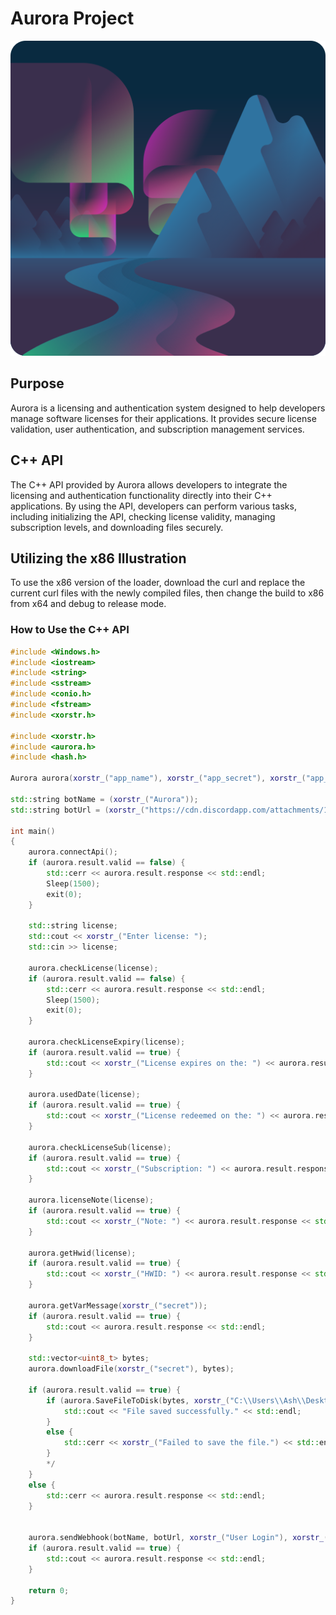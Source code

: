 # Aurora Project

![Aurora Logo](/logo.png)

## Purpose

Aurora is a licensing and authentication system designed to help developers manage software licenses for their applications. It provides secure license validation, user authentication, and subscription management services.

## C++ API

The C++ API provided by Aurora allows developers to integrate the licensing and authentication functionality directly into their C++ applications. By using the API, developers can perform various tasks, including initializing the API, checking license validity, managing subscription levels, and downloading files securely.

## Utilizing the x86 Illustration

To use the x86 version of the loader, download the curl and replace the current curl files with the newly compiled files, then change the build to x86 from x64 and debug to release mode.

### How to Use the C++ API

```cpp
#include <Windows.h>
#include <iostream>
#include <string>
#include <sstream>
#include <conio.h>
#include <fstream> 
#include <xorstr.h>

#include <xorstr.h>
#include <aurora.h>
#include <hash.h>

Aurora aurora(xorstr_("app_name"), xorstr_("app_secret"), xorstr_("app_hash"), xorstr_("app_version"), xorstr_("https://aurora-licensing.pro/api/"));

std::string botName = (xorstr_("Aurora"));
std::string botUrl = (xorstr_("https://cdn.discordapp.com/attachments/1138554545811767409/1141806885595521064/favicon.png"));

int main()
{
    aurora.connectApi();
    if (aurora.result.valid == false) {
        std::cerr << aurora.result.response << std::endl;
        Sleep(1500);
        exit(0);
    }

    std::string license;
    std::cout << xorstr_("Enter license: ");
    std::cin >> license;

    aurora.checkLicense(license);
    if (aurora.result.valid == false) {
        std::cerr << aurora.result.response << std::endl;
        Sleep(1500);
        exit(0);
    }

    aurora.checkLicenseExpiry(license);
    if (aurora.result.valid == true) {
        std::cout << xorstr_("License expires on the: ") << aurora.result.response << std::endl;
    }

    aurora.usedDate(license);
    if (aurora.result.valid == true) {
        std::cout << xorstr_("License redeemed on the: ") << aurora.result.response << std::endl;
    }

    aurora.checkLicenseSub(license);
    if (aurora.result.valid == true) {
        std::cout << xorstr_("Subscription: ") << aurora.result.response << std::endl;
    }

    aurora.licenseNote(license);
    if (aurora.result.valid == true) {
        std::cout << xorstr_("Note: ") << aurora.result.response << std::endl;
    }

    aurora.getHwid(license);
    if (aurora.result.valid == true) {
        std::cout << xorstr_("HWID: ") << aurora.result.response << std::endl;
    }

    aurora.getVarMessage(xorstr_("secret"));
    if (aurora.result.valid == true) {
        std::cout << aurora.result.response << std::endl;
    }

    std::vector<uint8_t> bytes;
    aurora.downloadFile(xorstr_("secret"), bytes);

    if (aurora.result.valid == true) {
        if (aurora.SaveFileToDisk(bytes, xorstr_("C:\\Users\\Ash\\Desktop\\file.exe"))) {
            std::cout << "File saved successfully." << std::endl;
        }
        else {
            std::cerr << xorstr_("Failed to save the file.") << std::endl;
        }
        */
    }
    else {
        std::cerr << aurora.result.response << std::endl;
    }


    aurora.sendWebhook(botName, botUrl, xorstr_("User Login"), xorstr_("License: `") + license + xorstr_("`"));
    if (aurora.result.valid == true) {
        std::cout << aurora.result.response << std::endl;
    }

    return 0;
}
